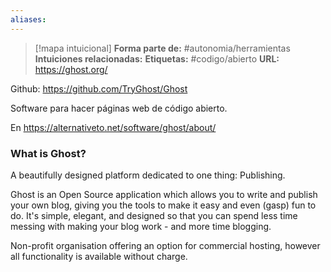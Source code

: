 ```yaml
---
aliases: 
--- 
```

> [!mapa intuicional]
> **Forma parte de:** #autonomia/herramientas 
> **Intuiciones relacionadas:** 
> **Etiquetas:** #codigo/abierto
> **URL:** https://ghost.org/

Github: https://github.com/TryGhost/Ghost

Software para hacer páginas web de código abierto.


En https://alternativeto.net/software/ghost/about/
### What is Ghost?

A beautifully designed platform dedicated to one thing: Publishing.

Ghost is an Open Source application which allows you to write and publish your own blog, giving you the tools to make it easy and even (gasp) fun to do. It's simple, elegant, and designed so that you can spend less time messing with making your blog work - and more time blogging.

Non-profit organisation offering an option for commercial hosting, however all functionality is available without charge.